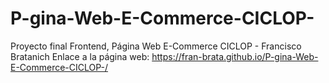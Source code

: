 # P-gina-Web-E-Commerce-CICLOP-
Proyecto final Frontend, Página Web E-Commerce CICLOP - Francisco Bratanich
Enlace a la página web: https://fran-brata.github.io/P-gina-Web-E-Commerce-CICLOP-/
